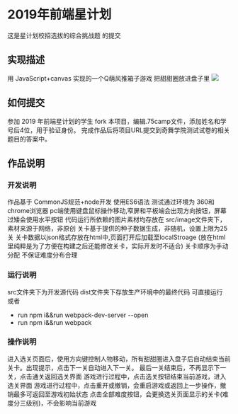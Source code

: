 # 2019年前端星计划

这是星计划校招选拔的综合挑战题 的提交

## 实现描述

用 JavaScript+canvas 实现的一个Q萌风推箱子游戏
把甜甜圈放进盘子里
![](https://p3.ssl.qhimg.com/t01a01fe1b96d05edcd.png)

## 如何提交

参加 2019 年前端星计划的学生 fork 本项目，编辑.75camp文件，添加姓名和学号后4位，用于验证身份。
完成作品后将项目URL提交到奇舞学院测试试卷的相关题目的答案中。

## 作品说明

### 开发说明

作品基于 CommonJS规范+node开发 使用ES6语法 测试通过环境为 360和chrome浏览器
pc端使用键盘鼠标操作移动,窄屏和平板端会出现方向按钮，屏幕过矮会使用水平按钮
代码运行所依赖的图片素材均存放在 src/image文件夹下，素材来源于网络，非原创
关卡基于提供的种子数据生成，非随机，设置上限为25关
关卡数据以json格式存放在html中,页面打开后加载至localStroage (放在html里纯粹是为了方便在构建之后还能修改关卡，实际开发时不适合)
关卡顺序为手动分配  不保证难度分布合理


### 运行说明

src文件夹下为开发源代码   dist文件夹下存放生产环境中的最终代码 可直接运行
或者 
- run npm i&&run webpack-dev-server --open
- run npm i&&run webpack
### 操作说明

进入选关页面后，使用方向键控制人物移动，所有甜甜圈进入盘子后自动结束当前关卡。出现提示，点击下一关自动进入下一关。
最后一关结束后，不再显示下一关，点击通关返回选关界面
游戏进行过程中，点击选关按钮结束当前游戏，进入选关界面
游戏进行过程中，点击重开或撤销，会重启游戏或返回上一步操作，撤销最多可返回至游戏初始状态
点击全部难度按钮，会更换选关页面显示的关卡(难度分三级别)，不会影响当前游戏



